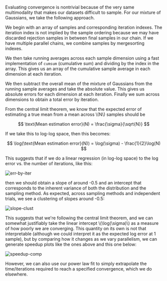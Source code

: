 Evaluating convergence is nontrivial because of the very same multimodality
that makes our datasets difficult to sample. For our mixture of Gaussians, we
take the following approach.

We begin with an array of samples and corresponding iteration indexes. The
iteration index is not implied by the sample ordering because we may have
discarded rejection samples in between final samples in our chain. If we have
multiple parallel chains, we combine samples by mergesorting indexes.

We then take running averages across each sample dimension using a fast
implementation of `cumsum` (cumulative sum) and dividing by the index in the
array. This gives us an array of the cumulative sample average in each
dimension at each iteration.

We then subtract the overall mean of the mixture of Gaussians from the running
sample averages and take the absolute value. This gives us absolute errors for
each dimension at each iteration. Finally we sum across dimensions to obtain a
total error by iteration.

From the central limit theorem, we know that the expected error of estimating
a true mean from a mean across \\(N\\) samples should be

$$
\text{Mean estimation error}(N) = \frac{\sigma}{\sqrt{N}}
$$

If we take this to log-log space, then this becomes:

$$
\log(\text{Mean estimation error}(N)) = \log(\sigma) - \frac{1}{2}\log(N)
$$

This suggests that if we do a linear regression (in log-log space) to the log
error vs. the number of iterations, like this:

![err-by-iter](err-by-iter.png)

then we should obtain a slope of around -0.5 and an intercept that corresponds
to the inherent variance of both the distribution and the sampling method. As
expected, across sampling methods and independent trials, we see a clustering
of slopes around -0.5:

![slope-clust](slope-clust.png)

This suggests that we're following the central limit theorem, and we can
somewhat justifiably take the linear intercept \\(\log(\sigma)\\) as a measure
of how poorly we are converging. This quantity on its own is not that
interpretable (although we could interpret it as the expected log error at 1
sample), but by comparing how it changes as we vary parallelism, we can
generate speedup plots like the ones above and this one below:

![speedup-comp](speedup-comp.png)

However, we can also use our power law fit to simply extrapolate the
time/iterations required to reach a specified convergence, which we do
elsewhere.
